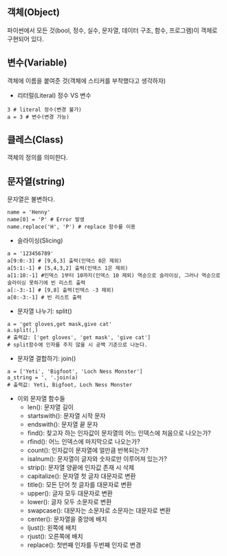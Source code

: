 ## 객체(Object)
파이썬에서 모든 것(bool, 정수, 실수, 문자열, 데이터 구조, 함수, 프로그램)이 객체로 구현되어 있다.


## 변수(Variable)
객체에 이름을 붙여준 것(객체에 스티커를 부착했다고 생각하자)
* 리터럴(Literal) 정수 VS 변수
<pre><code>3 # literal 정수(변경 불가)
a = 3 # 변수(변경 가능)
</code></pre>


## 클레스(Class)
객체의 정의를 의미한다.


## 문자열(string)
문자열은 불변하다.
```
name = 'Henny'
name[0] = 'P' # Error 발생
name.replace('H', 'P') # replace 함수를 이용
```
* 슬라이싱(Slicing)
```
a = '123456789'
a[9:0:-3] # [9,6,3] 출력(인덱스 0은 제외)
a[5:1:-1] # [5,4,3,2] 출력(인덱스 1은 제외)
a[1:10:-1] #인덱스 1부터 10까지(인덱스 10 제외) 역순으로 슬라이싱, 그러나 역순으로 슬라이싱 못하기에 빈 리스트 출력
a[:-3:-1] # [9,8] 출력(인덱스 -3 제외)
a[0:-3:-1] # 빈 리스트 출력
```
* 문자열 나누기: split()
```
a = 'get gloves,get mask,give cat'
a.split(,) 
# 출력값: ['get gloves', 'get mask', 'give cat']
# split함수에 인자를 주지 않을 시 공백 기준으로 나눈다.
```
* 문자열 결합하기: join()
```
a = ['Yeti', 'Bigfoot', 'Loch Ness Monster']
a_string = ', '.join(a)
# 출력값: Yeti, Bigfoot, Loch Ness Monster
```
* 이외 문자열 함수들
    * len(): 문자열 길이
    * startswith(): 문자열 시작 문자
    * endswith(): 문자열 끝 문자
    * find(): 찾고자 하는 인자값이 문자열의 어느 인덱스에 처음으로 나오는가?
    * rfind(): 어느 인덱스에 마지막으로 나오는가?
    * count(): 인자값이 문자열에 얼만큼 반복되는가?
    * isalnum(): 문자열이 글자와 숫자로만 이루어져 있는가?
    * strip(): 문자열 양끝에 인자값 존재 시 삭제
    * capitalize(): 문자열 첫 글자 대문자로 변환
    * title(): 모든 단어 첫 글자를 대문자로 변환
    * upper(): 글자 모두 대문자로 변환
    * lower(): 글자 모두 소문자로 변환
    * swapcase(): 대문자는 소문자로 소문자는 대문자로 변환
    * center(): 문자열을 중앙에 배치
    * ljust(): 왼쪽에 배치
    * rjust(): 오른쪽에 배치
    * replace(): 첫번째 인자를 두번째 인자로 변경